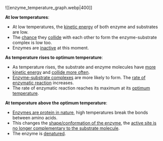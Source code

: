 ![[enzyme_temperature_graph.webp|400]]

**At low temperatures**:
- At low temperatures, the <u>kinetic energy</u> of both enzyme and substrates are low.
- The <u>chance</u> they <u>collide</u> with each other to form the enzyme-substrate complex is low too.
- Enzymes are <u>inactive</u> at this moment.

**As temperature rises to optimum temperature**:
- As temperature rises, the substrate and enzyme molecules have <u>more kinetic energy</u> and <u>collide more often</u>.
- <u>Enzyme-substrate complexes</u> are more likely to form. The <u>rate of enzymatic reaction</u> increases.
- The rate of enzymatic reaction reaches its maximum at its <u>optimum temperature</u>.

**At temperature above the optimum temperature**:
- <u>Enzymes are protein in nature</u>, high temperatures break the bonds between amino acids.
- This changes the <u>shape/conformation of the enzyme</u>, the <u>active site is no longer complementary to the substrate molecule</u>.
- The enzyme is <u>denatured</u>.

